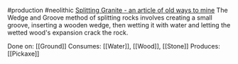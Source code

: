 #production #neolithic 
[Splitting Granite - an article of old ways to mine](https://www.dartmoorcam.co.uk/CAM/SplittingGranite.htm)
The Wedge and Groove method of splitting rocks involves creating a small groove, inserting a wooden wedge, then wetting it with water and letting the wetted wood's expansion crack the rock.

Done on: [[Ground]]
Consumes: [[Water]], [[Wood]], [[Stone]]
Produces: [[Pickaxe]] 